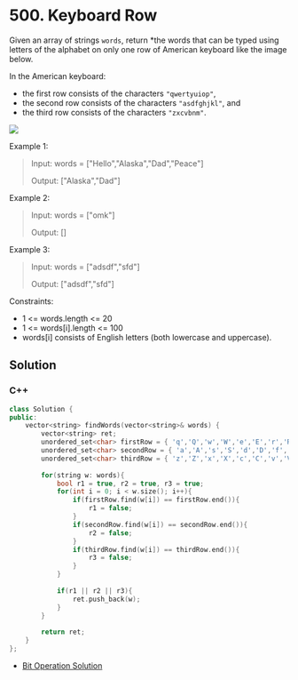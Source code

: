# 500. Keyboard Row

Given an array of strings `words`, return *the words that can be typed using letters of the alphabet on only one row of American keyboard like the image below.

In the American keyboard:

* the first row consists of the characters `"qwertyuiop"`,
* the second row consists of the characters `"asdfghjkl"`, and
* the third row consists of the characters `"zxcvbnm"`.

![](https://assets.leetcode.com/uploads/2018/10/12/keyboard.png)

Example 1:

> Input: words = ["Hello","Alaska","Dad","Peace"]
> 
> Output: ["Alaska","Dad"]

Example 2:

> Input: words = ["omk"]
> 
> Output: []

Example 3:

> Input: words = ["adsdf","sfd"]
> 
> Output: ["adsdf","sfd"]

Constraints:

* 1 <= words.length <= 20
* 1 <= words[i].length <= 100
* words[i] consists of English letters (both lowercase and uppercase). 

## Solution

### C++
```C++
class Solution {
public:
    vector<string> findWords(vector<string>& words) {
        vector<string> ret;
        unordered_set<char> firstRow = { 'q','Q','w','W','e','E','r','R','t','T','y','Y','u','U','i','I','o','O','p','P' };
        unordered_set<char> secondRow = { 'a','A','s','S','d','D','f','F','g','G','h','H','j','J','k','K','l','L'};
        unordered_set<char> thirdRow = { 'z','Z','x','X','c','C','v','V','b','B','n','N','m','M'};
        
        for(string w: words){
            bool r1 = true, r2 = true, r3 = true;            
            for(int i = 0; i < w.size(); i++){                
                if(firstRow.find(w[i]) == firstRow.end()){
                    r1 = false;
                }
                if(secondRow.find(w[i]) == secondRow.end()){
                    r2 = false;
                }
                if(thirdRow.find(w[i]) == thirdRow.end()){
                    r3 = false;
                }
            }
            
            if(r1 || r2 || r3){
                ret.push_back(w);
            }
        }
        
        return ret;
    }
};
```

* [Bit Operation Solution](../bit-operation/500.-keyboard-row.md)
